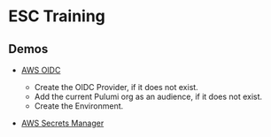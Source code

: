 # ESC Training

## Demos

- [AWS OIDC](https://github.com/pulumi/examples/tree/master/aws-ts-oidc-provider-pulumi-cloud)

  - Create the OIDC Provider, if it does not exist.
  - Add the current Pulumi org as an audience, if it does not exist.
  - Create the Environment.

- [AWS Secrets Manager](TODO)
